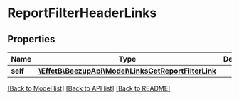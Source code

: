 # ReportFilterHeaderLinks

## Properties
Name | Type | Description | Notes
------------ | ------------- | ------------- | -------------
**self** | [**\EffetB\BeezupApi\Model\LinksGetReportFilterLink**](LinksGetReportFilterLink.md) |  | 

[[Back to Model list]](../README.md#documentation-for-models) [[Back to API list]](../README.md#documentation-for-api-endpoints) [[Back to README]](../README.md)



